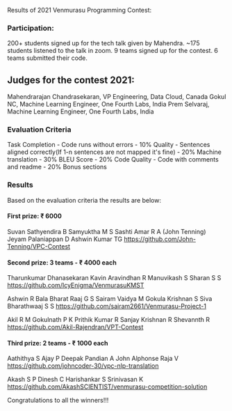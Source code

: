 
Results of 2021 Venmurasu Programming Contest:

### Participation: ###

200+ students signed up for the tech talk given by Mahendra. ~175 students listened to the talk in zoom. 
9 teams signed up for the contest. 6 teams submitted their code.


Judges for the contest 2021:
----------------------------
Mahendrarajan Chandrasekaran, VP Engineering, Data Cloud, Canada
Gokul NC, Machine Learning Engineer, One Fourth Labs, India
Prem Selvaraj, Machine Learning Engineer, One Fourth Labs, India

### Evaluation Criteria ###

Task Completion - Code runs without errors - 10%
Quality - Sentences aligned correctly(If 1-n sentences are not mapped it's fine) - 20%
Machine translation - 30%
BLEU Score - 20%
Code Quality - Code with comments and readme - 20%
Bonus sections

### Results ###

Based on the evaluation criteria the results are below:

#### First prize:  ₹ 6000 ####

Suvan Sathyendira B
Samyuktha M S
Sashti Amar R A (John Tenning)
Jeyam Palaniappan D
Ashwin Kumar TG
https://github.com/John-Tenning/VPC-Contest


#### Second prize: 3 teams - ₹ 4000 each #### 

Tharunkumar Dhanasekaran
Kavin Aravindhan R
Manuvikash S
Sharan S S
https://github.com/IcyEnigma/VenmurasuKMST


Ashwin R
Bala Bharat Raaj G S
Sairam Vaidya M
Gokula Krishnan S
Siva Bharathwaaj S S
https://github.com/sairam2661/Venmurasu-Project-1


Akil R M
Gokulnath P K
Prithik Kumar R
Sanjay Krishnan R
Shevannth R
https://github.com/Akil-Rajendran/VPT-Contest 


#### Third prize: 2 teams - ₹ 1000 each ####

Aathithya  S
Ajay P
Deepak Pandian  A
John Alphonse Raja  V
https://github.com/johncoder-30/vpc-nlp-translation


Akash S P
Dinesh C 
Harishankar S
Srinivasan K
https://github.com/AkashSCIENTIST/venmurasu-competition-solution


Congratulations to all the winners!!!
